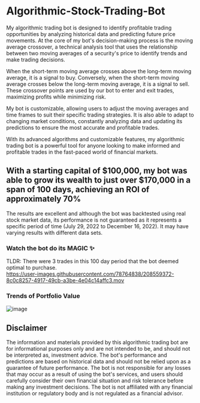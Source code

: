 # Algorithmic-Stock-Trading-Bot
My algorithmic trading bot is designed to identify profitable trading opportunities by analyzing historical data and predicting future price movements. At the core of my bot's decision-making process is the moving average crossover, a technical analysis tool that uses the relationship between two moving averages of a security's price to identify trends and make trading decisions.

When the short-term moving average crosses above the long-term moving average, it is a signal to buy. Conversely, when the short-term moving average crosses below the long-term moving average, it is a signal to sell. These crossover points are used by our bot to enter and exit trades, maximizing profits while minimizing risk.

My bot is customizable, allowing users to adjust the moving averages and time frames to suit their specific trading strategies. It is also able to adapt to changing market conditions, constantly analyzing data and updating its predictions to ensure the most accurate and profitable trades.

With its advanced algorithms and customizable features, my algorithmic trading bot is a powerful tool for anyone looking to make informed and profitable trades in the fast-paced world of financial markets.

## With a starting capital of $100,000, my bot was able to grow its wealth to just over $170,000 in a span of 100 days, achieving an ROI of approximately 70%
The results are excellent and although the bot was backtested using real stock market data, its performance is not guaranteed as it represents a specific period of time (July 29, 2022 to December 16, 2022). It may have varying results with different data sets.

### Watch the bot do its MAGIC :sparkles:
TLDR: There were 3 trades in this 100 day period that the bot deemed optimal to purchase.  
https://user-images.githubusercontent.com/78764838/208559372-8c0c8257-4917-49cb-a3be-4e04c14affc3.mov

### Trends of Portfolio Value
![image](https://user-images.githubusercontent.com/78764838/208559588-7d6929ee-7f1c-420c-81a8-9ffc72afb12b.png)

## Disclaimer
The information and materials provided by this algorithmic trading bot are for informational purposes only and are not intended to be, and should not be interpreted as, investment advice. The bot's performance and predictions are based on historical data and should not be relied upon as a guarantee of future performance. The bot is not responsible for any losses that may occur as a result of using the bot's services, and users should carefully consider their own financial situation and risk tolerance before making any investment decisions. The bot is not affiliated with any financial institution or regulatory body and is not regulated as a financial advisor.
